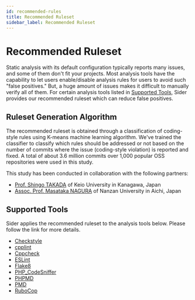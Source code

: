 ```yaml
---
id: recommended-rules
title: Recommended Ruleset
sidebar_label: Recommended Ruleset
---
```


# Recommended Ruleset

Static analysis with its default configuration typically reports many issues, and some of them don't fit your projects. Most analysis tools have the capability to let users enable/disable analysis rules for users to avoid such "false positives." But, a huge amount of issues makes it difficult to manually verify all of them. For certain analysis tools listed in [Supported Tools](#supported-tools), Sider provides our recommended ruleset which can reduce false positives.

## Ruleset Generation Algorithm

The recommended ruleset is obtained through a classification of coding-style rules using K-means machine learning algorithm. We've trained the classifier to classify which rules should be addressed or not based on the number of commits where the issue (coding-style violation) is reported and fixed. A total of about 3.6 million commits over 1,000 popular OSS repositories were used in this study.

This study has been conducted in collaboration with the following partners:

- [Prof. Shingo TAKADA](http://www.doi.ics.keio.ac.jp/research.html) of Keio University in Kanagawa, Japan
- [Assoc. Prof. Masataka NAGURA](https://researchmap.jp/read0129611) of Nanzan University in Aichi, Japan

## Supported Tools

Sider applies the recommended ruleset to the analysis tools below. Please follow the link for more details.

- [Checkstyle](../tools/java/checkstyle.md#config)
- [cpplint](../tools/cplusplus/cpplint.md#recommended-ruleset)
- [Cppcheck](../tools/cplusplus/cppcheck.md#default-configuration-for-cppcheck)
- [ESLint](../tools/javascript/eslint.md#default-configuration-for-eslint)
- [Flake8](../tools/python/flake8.md#default-configuration-for-flake8)
- [PHP_CodeSniffer](../tools/php/code-sniffer.md#default-configuration)
- [PHPMD](../tools/php/phpmd.md#default-configuration-for-phpmd)
- [PMD](../tools/java/pmd.md#default-configuration-for-pmd)
- [RuboCop](../tools/ruby/rubocop.md#default-configuration-for-rubocop)
